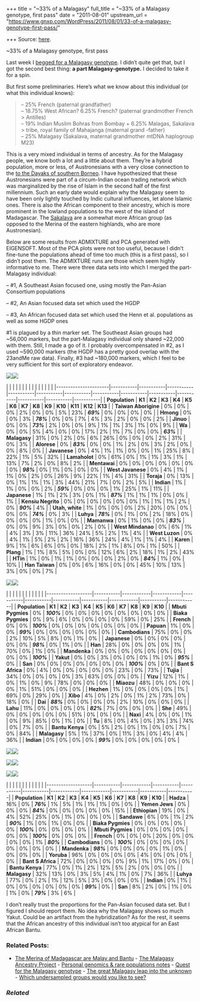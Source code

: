 +++
title = "~33% of a Malagasy"
full_title = "~33% of a Malagasy genotype, first pass"
date = "2011-08-01"
upstream_url = "https://www.gnxp.com/WordPress/2011/08/01/33-of-a-malagasy-genotype-first-pass/"

+++
Source: [here](https://www.gnxp.com/WordPress/2011/08/01/33-of-a-malagasy-genotype-first-pass/).

~33% of a Malagasy genotype, first pass

Last week I [begged for a Malagasy genotype](http://blogs.discovermagazine.com/gnxp/2011/07/quest-for-the-malagasy-genotype/). I didn’t quite get that, but I got the second best thing: **a part Malagasy-genotype.** I decided to take it for a spin.

But first some preliminaries. Here’s what we know about this individual (or what this individual knows):

> – 25% French (paternal grandfather)  
> – 18.75% West African? 6.25% French? (paternal grandmother French > Antilles)  
> – 19% Indian Muslim Bohras from Bombay + 6.25% Malagas, Sakalava > tribe, royal family of Mahajanga (maternal grand -father)  
> – 25% Malagasy (Sakalava, maternal grandmother mtDNA haplogroup M23)

This is a very mixed individual in terms of ancestry. As for the Malagasy people, we know both a lot and a little about them. They’re a hybrid population, more or less, of Austronesians with a very close connection to the [to the Dayaks of southern Borneo](https://en.wikipedia.org/wiki/East_Barito_languages). I have hypothesized that these Austronesians were part of a circum-Indian ocean trading network which was marginalized by the rise of Islam in the second half of the first millennium. Such an early date would explain why the Malagasy seem to have been only lightly touched by Indic cultural influences, let alone Islamic ones. There is also the African component to their ancestry, which is more prominent in the lowland populations to the west of the island of Madagascar. The [Sakalava](https://en.wikipedia.org/wiki/Sakalava_people) are a somewhat more African group (as opposed to the Merina of the eastern highlands, who are more Austronesian).

Below are some results from ADMIXTURE and PCA generated with EIGENSOFT. Most of the PCA plots were not too useful, because I didn’t fine-tune the populations ahead of time too much (this is a first pass), so I didn’t post them. The ADMIXTURE runs are those which seem highly informative to me. There were three data sets into which I merged the part-Malagasy individual:

– \#1, A Southeast Asian focused one, using mostly the Pan-Asian Consortium populations

– \#2, An Asian focused data set which used the HGDP

– \#3, An African focused data set which used the Henn et al. populations as well as some HGDP ones

  
\#1 is plagued by a thin marker set. The Southeast Asian groups had \~56,000 markers, but the part-Malagasy individual only shared \~22,000 with them. Still, I made a go of it. I probably overcompensated in \#2, as I used \~590,000 markers (the HGDP has a pretty good overlap with the 23andMe raw data). Finally, \#3 had \~180,000 markers, which I feel to be very sufficient for this sort of exploratory endeavor.

[![](https://i0.wp.com/blogs.discovermagazine.com/gnxp/files/2011/07/PA_MA_K13.png?resize=538%2C538)![](https://i0.wp.com/blogs.discovermagazine.com/gnxp/files/2011/07/PA_MA_K13.png?resize=538%2C538)](https://i0.wp.com/blogs.discovermagazine.com/gnxp/files/2011/07/PA_MA_K13.png)

|                      |           |           |           |           |           |           |           |           |           |           |           |           |           | |----------------------|-----------|-----------|-----------|-----------|-----------|-----------|-----------|-----------|-----------|-----------|-----------|-----------|-----------| | **Population**       | **K1**    | **K2**    | **K3**    | **K4**    | **K5**    | **K6**    | **K7**    | **K8**    | **K9**    | **K10**   | **K11**   | **K12**   | **K13**   | | **Taiwan Aborigine** | 0%        | 0%        | 0%        | 2%        | 0%        | 0%        | 5%        | 23%       | ***69%*** | 0%        | 0%        | 0%        | 0%        | | **Hmong**            | 0%        | 0%        | 3%        | ***78%*** | 0%        | 0%        | 7%        | 4%        | 3%        | 2%        | 0%        | 0%        | 2%        | | **Jinuo**            | 0%        | 0%        | ***73%*** | 2%        | 0%        | 0%        | 9%        | 1%        | 1%        | 3%        | 1%        | 0%        | 9%        | | **Wa**               | 0%        | 0%        | 5%        | 4%        | 0%        | 0%        | 17%       | 2%        | 1%        | 7%        | 0%        | 0%        | ***63%*** | | **Malagasy**         | 31%       | 0%        | 2%        | 0%        | 6%        | 26%       | 0%        | 0%        | 0%        | 2%        | 31%       | 0%        | 3%        | | **Alorese**          | 0%        | ***83%*** | 0%        | 0%        | 1%        | 2%        | 0%        | 3%        | 2%        | 0%        | 0%        | 8%        | 0%        | | **Javanese**         | 0%        | 4%        | 1%        | 1%        | 0%        | 0%        | 1%        | 25%       | 8%        | 22%       | 1%        | 5%        | 32%       | | **Lamaholot**        | 0%        | 61%       | 0%        | 1%        | 1%        | 3%        | 1%        | 13%       | 7%        | 2%        | 0%        | 8%        | 2%        | | **Mentawai**         | 0%        | 0%        | 0%        | 0%        | 0%        | 0%        | 0%        | ***98%*** | 0%        | 1%        | 0%        | 0%        | 0%        | | **West Javanese**    | 0%        | 4%        | 1%        | 1%        | 0%        | 2%        | 0%        | 26%       | 9%        | 22%       | 1%        | 4%        | 31%       | | **Toraja**           | 0%        | 13%       | 0%        | 1%        | 1%        | 1%        | 3%        | 44%       | 21%       | 7%        | 0%        | 2%        | 5%        | | **Indian**           | 1%        | 1%        | 0%        | 0%        | 2%        | ***59%*** | 0%        | 0%        | 0%        | 1%        | 25%       | 1%        | 11%       | | **Japanese**         | 1%        | 1%        | 2%        | 3%        | 0%        | 1%        | ***87%*** | 1%        | 1%        | 1%        | 0%        | 0%        | 1%        | | **Kensiu Negrito**   | 0%        | 0%        | 0%        | 0%        | 0%        | 0%        | 1%        | 1%        | 1%        | 2%        | 0%        | ***90%*** | 4%        | | **Utah, white**      | 1%        | 0%        | 0%        | 0%        | 2%        | 20%       | 0%        | 0%        | 0%        | 0%        | ***74%*** | 0%        | 3%        | | **Luhya**            | ***78%*** | 0%        | 1%        | 0%        | 2%        | 18%       | 0%        | 0%        | 0%        | 0%        | 1%        | 0%        | 0%        | | **Mamanwa**          | 0%        | 1%        | 0%        | 0%        | ***83%*** | 0%        | 0%        | 9%        | 3%        | 0%        | 0%        | 2%        | 0%        | | **West Mindanao**    | 0%        | 6%        | 1%        | 4%        | 3%        | 3%        | 11%       | 36%       | 24%       | 5%        | 2%        | 1%        | 4%        | | **West Luzon**       | 0%        | 4%        | 1%        | 5%        | 2%        | 2%        | 16%       | 36%       | 24%       | 4%        | 1%        | 1%        | 4%        | | **Karen**            | 9%        | 1%        | 6%        | 6%        | 0%        | 0%        | 18%       | 2%        | 1%        | 8%        | 0%        | 1%        | 50%       | | **Plang**            | 1%        | 1%        | 8%        | 5%        | 0%        | 0%        | 12%       | 6%        | 2%        | 18%       | 1%        | 2%        | 43%       | | **HTin**             | 1%        | 0%        | 1%        | 1%        | 0%        | 0%        | 0%        | 2%        | 0%        | ***84%*** | 1%        | 0%        | 10%       | | **Han Taiwan**       | 0%        | 0%        | 6%        | 16%       | 0%        | 0%        | 45%       | 10%       | 13%       | 3%        | 0%        | 0%        | 7%        |

[![](https://i0.wp.com/blogs.discovermagazine.com/gnxp/files/2011/07/PA_HGDP_GIH.png?resize=605%2C605)![](https://i0.wp.com/blogs.discovermagazine.com/gnxp/files/2011/07/PA_HGDP_GIH.png?resize=605%2C605)](https://i0.wp.com/blogs.discovermagazine.com/gnxp/files/2011/07/PA_HGDP_GIH.png)

|                   |           |            |            |           |           |           |           |            |           |            | |-------------------|-----------|------------|------------|-----------|-----------|-----------|-----------|------------|-----------|------------| | **Population**    | **K1**    | **K2**     | **K3**     | **K4**    | **K5**    | **K6**    | **K7**    | **K8**     | **K9**    | **K10**    | | **Mbuti Pygmies** | 0%        | ***100%*** | 0%         | 0%        | 0%        | 0%        | 0%        | 0%         | 0%        | 0%         | | **Biaka Pygmies** | 0%        | 9%         | 6%         | 0%        | 0%        | 0%        | 0%        | 59%        | 0%        | 25%        | | **French**        | 0%        | 0%         | ***100%*** | 0%        | 0%        | 0%        | 0%        | 0%         | 0%        | 0%         | | **Papuan**        | 1%        | 0%         | 0%         | ***99%*** | 0%        | 0%        | 0%        | 0%         | 0%        | 0%         | | **Cambodians**    | 75%       | 0%         | 0%         | 2%        | 10%       | 5%        | 8%        | 0%         | 1%        | 0%         | | **Japanese**      | 0%        | 0%         | 0%         | 0%        | 0%        | 0%        | ***98%*** | 0%         | 1%        | 0%         | | **Han**           | 28%       | 0%         | 0%         | 0%        | 0%        | 1%        | 70%       | 0%         | 1%        | 0%         | | **Mandenka**      | 0%        | 0%         | 0%         | 0%        | 0%        | 0%        | 0%        | 0%         | 0%        | ***100%*** | | **Yakut**         | 0%        | 0%         | 3%         | 0%        | 0%        | 0%        | 1%        | 0%         | ***95%*** | 0%         | | **San**           | 0%        | 0%         | 0%         | 0%        | 0%        | 0%        | 0%        | ***100%*** | 0%        | 0%         | | **Bant S Africa** | 0%        | 4%         | 0%         | 0%        | 0%        | 0%        | 0%        | 23%        | 0%        | 73%        | | **Tujia**         | 34%       | 0%         | 0%         | 0%        | 0%        | 3%        | 63%       | 0%         | 0%        | 0%         | | **Yizu**          | 12%       | 1%         | 0%         | 1%        | 0%        | 9%        | 78%       | 0%         | 0%        | 0%         | | **Miaozu**        | 48%       | 0%         | 0%         | 0%        | 0%        | 1%        | 51%       | 0%         | 0%        | 0%         | | **Hezhen**        | 1%        | 0%         | 0%         | 0%        | 0%        | 1%        | 69%       | 0%         | 29%       | 0%         | | **Xibo**          | 4%        | 0%         | 2%         | 0%        | 1%        | 2%        | 73%       | 0%         | 18%       | 0%         | | **Dai**           | ***88%*** | 0%         | 0%         | 0%        | 0%        | 2%        | 10%       | 0%         | 0%        | 0%         | | **Lahu**          | 11%       | 0%         | 0%         | 0%        | 0%        | ***82%*** | 7%        | 0%         | 0%        | 0%         | | **She**           | 49%       | 0%         | 0%         | 0%        | 0%        | 0%        | 51%       | 0%         | 0%        | 0%         | | **Naxi**          | 4%        | 0%         | 0%         | 1%        | 0%        | 9%        | 85%       | 0%         | 1%        | 0%         | | **Tu**            | 8%        | 0%         | 4%         | 0%        | 3%        | 3%        | 74%       | 0%         | 7%        | 0%         | | **Bantu Kenya**   | 0%        | 5%         | 2%         | 0%        | 1%        | 0%        | 0%        | 7%         | 0%        | 84%        | | **Malagasy**      | 5%        | 1%         | 37%        | 0%        | 11%       | 3%        | 0%        | 4%         | 4%        | 36%        | | **Indian**        | 0%        | 0%         | 0%         | 0%        | ***99%*** | 0%        | 0%        | 0%         | 0%        | 0%         |

[![](https://i0.wp.com/blogs.discovermagazine.com/gnxp/files/2011/07/PA_AFRO_K10.png?resize=605%2C605)![](https://i0.wp.com/blogs.discovermagazine.com/gnxp/files/2011/07/PA_AFRO_K10.png?resize=605%2C605)](https://i0.wp.com/blogs.discovermagazine.com/gnxp/files/2011/07/PA_AFRO_K10.png)

[![](https://i0.wp.com/blogs.discovermagazine.com/gnxp/files/2011/07/PCA3by1.png?resize=605%2C605)![](https://i0.wp.com/blogs.discovermagazine.com/gnxp/files/2011/07/PCA3by1.png?resize=605%2C605)](https://i0.wp.com/blogs.discovermagazine.com/gnxp/files/2011/07/PCA3by1.png)

[![](https://i0.wp.com/blogs.discovermagazine.com/gnxp/files/2011/07/PCA4by1.png?resize=605%2C605)![](https://i0.wp.com/blogs.discovermagazine.com/gnxp/files/2011/07/PCA4by1.png?resize=605%2C605)](https://i0.wp.com/blogs.discovermagazine.com/gnxp/files/2011/07/PCA4by1.png)

|                   |           |            |           |           |           |            |            |           |           |           | |-------------------|-----------|------------|-----------|-----------|-----------|------------|------------|-----------|-----------|-----------| | **Population**    | **K1**    | **K2**     | **K3**    | **K4**    | **K5**    | **K6**     | **K7**     | **K8**    | **K9**    | **K10**   | | **Hadza**         | 16%       | 0%         | ***76%*** | 1%        | 5%        | 1%         | 1%         | 1%        | 0%        | 0%        | | **Yemen Jews**    | 0%        | 0%         | 0%        | ***84%*** | 0%        | 0%         | 0%         | 0%        | 0%        | 15%       | | **Ethiopian**     | 19%       | 0%         | 4%        | 52%       | 25%       | 0%         | 1%         | 0%        | 0%        | 0%        | | **Sandawe**       | 6%        | 0%         | 1%        | 2%        | ***90%*** | 1%         | 0%         | 1%        | 0%        | 0%        | | **Biaka Pygmies** | 0%        | 0%         | 0%        | 0%        | 0%        | ***100%*** | 0%         | 0%        | 0%        | 0%        | | **Mbuti Pygmies** | 0%        | 0%         | 0%        | 0%        | 0%        | 0%         | ***100%*** | 0%        | 0%        | 0%        | | **French**        | 0%        | 0%         | 0%        | 20%       | 0%        | 0%         | 0%         | 0%        | 1%        | ***80%*** | | **Cambodians**    | 0%        | ***100%*** | 0%        | 0%        | 0%        | 0%         | 0%         | 0%        | 0%        | 0%        | | **Mandenka**      | ***98%*** | 0%         | 0%        | 0%        | 0%        | 1%         | 0%         | 0%        | 0%        | 0%        | | **Yoruba**        | 96%       | 0%         | 0%        | 0%        | 0%        | 4%         | 0%         | 0%        | 0%        | 0%        | | **Bant S Africa** | 72%       | 0%         | 0%        | 0%        | 0%        | 9%         | 1%         | 17%       | 0%        | 0%        | | **Bantu Kenya**   | 77%       | 0%         | 1%        | 2%        | 12%       | 5%         | 2%         | 0%        | 0%        | 0%        | | **Malagasy**      | 32%       | 13%        | 0%        | 3%        | 5%        | 4%         | 1%         | 0%        | 7%        | 36%       | | **Luhya**         | 77%       | 0%         | 2%        | 1%        | 12%       | 5%         | 3%         | 0%        | 0%        | 0%        | | **Indian**        | 0%        | 1%         | 0%        | 0%        | 0%        | 0%         | 0%         | 0%        | ***99%*** | 0%        | | **San**           | 8%        | 2%         | 0%        | 1%        | 0%        | 1%         | 0%         | ***79%*** | 3%        | 6%        |

I don’t really trust the proportions for the Pan-Asian focused data set. But I figured I should report them. No idea why the Malagasy shows so much Yakut. Could be an artifact from the hybridization? As for the rest, it seems that the African ancestry of this individual isn’t too atypical for an East African Bantu.

### Related Posts:

- [The Merina of Madagascar are Malay and
  Bantu](https://www.gnxp.com/WordPress/2011/09/09/the-merina-of-madagascar-are-malay-and-bantu/) - [The Malagasy Ancestry
  Project](https://www.gnxp.com/WordPress/2012/05/10/the-malagasy-ancestry-project/) - [Personal genomics & rare populations
  notes](https://www.gnxp.com/WordPress/2011/09/14/personal-genomics-rare-populations-notes/) - [Quest for the Malagasy
  genotype](https://www.gnxp.com/WordPress/2011/07/28/quest-for-the-malagasy-genotype/) - [The great Malagasy leap into the
  unknown](https://www.gnxp.com/WordPress/2012/09/24/the-great-malagasy-leap-into-the-unknown/) - [Which undersampled groups would you like to
  see?](https://www.gnxp.com/WordPress/2011/09/09/which-undersampled-groups-would-you-like-to-see/)

### *Related*

[](https://www.addtoany.com/add_to/facebook?linkurl=https%3A%2F%2Fwww.gnxp.com%2FWordPress%2F2011%2F08%2F01%2F33-of-a-malagasy-genotype-first-pass%2F&linkname=~33%25%20of%20a%20Malagasy%20genotype%2C%20first%20pass "Facebook")[](https://www.addtoany.com/add_to/twitter?linkurl=https%3A%2F%2Fwww.gnxp.com%2FWordPress%2F2011%2F08%2F01%2F33-of-a-malagasy-genotype-first-pass%2F&linkname=~33%25%20of%20a%20Malagasy%20genotype%2C%20first%20pass "Twitter")[](https://www.addtoany.com/add_to/email?linkurl=https%3A%2F%2Fwww.gnxp.com%2FWordPress%2F2011%2F08%2F01%2F33-of-a-malagasy-genotype-first-pass%2F&linkname=~33%25%20of%20a%20Malagasy%20genotype%2C%20first%20pass "Email")[](https://www.addtoany.com/share)
